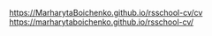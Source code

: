 https://MarharytaBoichenko.github.io/rsschool-cv/cv
https://marharytaboichenko.github.io/rsschool-cv/
